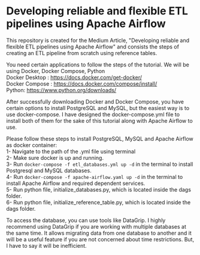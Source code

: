 # Developing reliable and flexible ETL pipelines using Apache Airflow
This repository is created for the Medium Article, "Developing reliable and flexible ETL pipelines using Apache Airflow" and consists the steps of creating an ETL pipeline from scratch using reference tables.

You need certain applications to follow the steps of the tutorial. We will be using Docker, Docker Compose, Python \
Docker Desktop : https://docs.docker.com/get-docker/ \
Docker Compose : https://docs.docker.com/compose/install/ \
Python: https://www.python.org/downloads/

After successfully downloading Docker and Docker Compose, you have certain options to install PostgreSQL and MySQL, but the easiest way is to use docker-compose. I have designed the docker-compose.yml file to install both of them for the sake of this tutorial along with Apache Airflow to use.

Please follow these steps to install PostgreSQL, MySQL and Apache Airflow as docker container: \
1- Navigate to the path of the .yml file using terminal \
2- Make sure docker is up and running.\
3- Run `docker-compose -f etl_databases.yml up -d` in the terminal to install Postgresql and MySQL databases. \
4- Run `docker-compose -f apache-airflow.yaml up -d` in the terminal to install Apache Airflow and required dependent services. \
5- Run python file, initialize_databases.py, which is located inside the dags folder. \
6- Run python file, initialize_reference_table.py, which is located inside the dags folder. 


To access the database, you can use tools like DataGrip. I highly recommend using DataGrip if you are working with multiple databases at the same time. It allows migrating data from one database to another and it will be a useful feature if you are not concerned about time restrictions. But, I have to say it will be inefficient.

